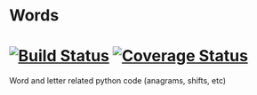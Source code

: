 # Words
[![Build Status](https://img.shields.io/travis/anderson-dan-w/Words.svg)]() [![Coverage Status](https://img.shields.io/coveralls/anderson-dan-w/Words.svg)]()
=====

Word and letter related python code (anagrams, shifts, etc)
